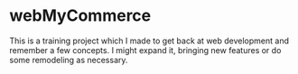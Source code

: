 # webMyCommerce

This is a training project which I made to get back at web development and remember a few concepts. I might expand it, bringing new features or do some remodeling as necessary.

